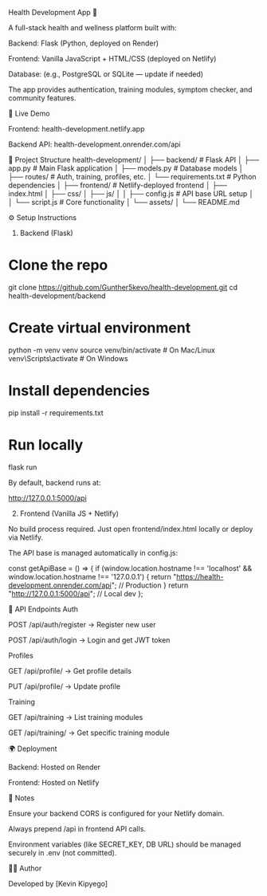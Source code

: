 Health Development App 🏥

A full-stack health and wellness platform built with:

Backend: Flask (Python, deployed on Render)

Frontend: Vanilla JavaScript + HTML/CSS (deployed on Netlify)

Database: (e.g., PostgreSQL or SQLite — update if needed)

The app provides authentication, training modules, symptom checker, and community features.

🚀 Live Demo

Frontend: health-development.netlify.app

Backend API: health-development.onrender.com/api

📂 Project Structure
health-development/
│
├── backend/                # Flask API
│   ├── app.py              # Main Flask application
│   ├── models.py           # Database models
│   ├── routes/             # Auth, training, profiles, etc.
│   └── requirements.txt    # Python dependencies
│
├── frontend/               # Netlify-deployed frontend
│   ├── index.html
│   ├── css/
│   ├── js/
│   │   ├── config.js       # API base URL setup
│   │   └── script.js       # Core functionality
│   └── assets/
│
└── README.md

⚙️ Setup Instructions
1. Backend (Flask)
# Clone the repo
git clone https://github.com/Gunther5kevo/health-development.git
cd health-development/backend

# Create virtual environment
python -m venv venv
source venv/bin/activate   # On Mac/Linux
venv\Scripts\activate      # On Windows

# Install dependencies
pip install -r requirements.txt

# Run locally
flask run


By default, backend runs at:

http://127.0.0.1:5000/api

2. Frontend (Vanilla JS + Netlify)

No build process required. Just open frontend/index.html locally or deploy via Netlify.

The API base is managed automatically in config.js:

const getApiBase = () => {
  if (window.location.hostname !== 'localhost' && window.location.hostname !== '127.0.0.1') {
    return "https://health-development.onrender.com/api";  // Production
  }
  return "http://127.0.0.1:5000/api";  // Local dev
};

🔑 API Endpoints
Auth

POST /api/auth/register → Register new user

POST /api/auth/login → Login and get JWT token

Profiles

GET /api/profile/<id> → Get profile details

PUT /api/profile/<id> → Update profile

Training

GET /api/training → List training modules

GET /api/training/<id> → Get specific training module



🌍 Deployment

Backend: Hosted on Render

Frontend: Hosted on Netlify

📌 Notes

Ensure your backend CORS is configured for your Netlify domain.

Always prepend /api in frontend API calls.

Environment variables (like SECRET_KEY, DB URL) should be managed securely in .env (not committed).

👨‍💻 Author

Developed by [Kevin Kipyego]